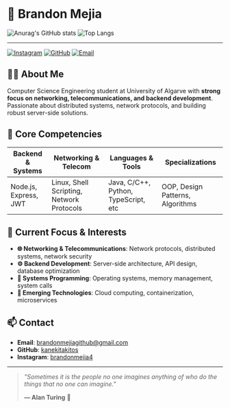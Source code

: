 # 🚀 Brandon Mejia

![Anurag's GitHub stats](https://github-readme-stats.vercel.app/api?username=kanekitakitos&show_icons=true&theme=midnight-purple)          ![Top Langs](https://github-readme-stats.vercel.app/api/top-langs/?username=kanekitakitos&layout=compact)


---

[![Instagram](https://img.shields.io/badge/Instagram-E4405F?style=for-the-badge&logo=instagram&logoColor=white)](https://www.instagram.com/brandonmejia4/)
[![GitHub](https://img.shields.io/badge/GitHub-Profile-black?style=for-the-badge&logo=github)](https://github.com/kanekitakitos)
[![Email](https://img.shields.io/badge/Email-Contact-red?style=for-the-badge&logo=gmail)](mailto:brandonmejiagithub@gmail.com)



## 👨‍💻 About Me

Computer Science Engineering student at University of Algarve with **strong focus on networking, telecommunications, and backend development**. Passionate about distributed systems, network protocols, and building robust server-side solutions.



## 🎯 Core Competencies

| **Backend & Systems** | **Networking & Telecom** | **Languages & Tools** | **Specializations** |
|------------------------|---------------------------|------------------------|---------------------|
| Node.js, Express, JWT | Linux, Shell Scripting, Network Protocols | Java, C/C++, Python, TypeScript, etc | OOP, Design Patterns, Algorithms |

## 🚀 Current Focus & Interests

- **🌐 Networking & Telecommunications**: Network protocols, distributed systems, network security
- **⚙️ Backend Development**: Server-side architecture, API design, database optimization
- **🔧 Systems Programming**: Operating systems, memory management, system calls
- **🤖 Emerging Technologies**: Cloud computing, containerization, microservices



## 📫 Contact

- **Email**: brandonmejiagithub@gmail.com
- **GitHub**: [kanekitakitos](https://github.com/kanekitakitos)
- **Instagram**: [brandonmejia4](https://www.instagram.com/brandonmejia4/)

---

> *"Sometimes it is the people no one imagines anything of who do the things that no one can imagine."*
> 
> **— Alan Turing** 🧠

